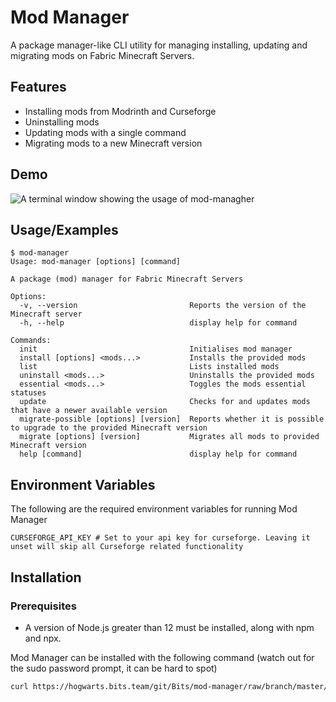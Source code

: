 
# Mod Manager

A package manager-like CLI utility for managing installing, updating and migrating mods on Fabric Minecraft Servers.


## Features

- Installing mods from Modrinth and Curseforge
- Uninstalling mods
- Updating mods with a single command
- Migrating mods to a new Minecraft version


## Demo

![A terminal window showing the usage of mod-managher](https://i.imgur.com/J8zw89M.gif)


## Usage/Examples

```
$ mod-manager
Usage: mod-manager [options] [command]

A package (mod) manager for Fabric Minecraft Servers

Options:
  -v, --version                         Reports the version of the Minecraft server
  -h, --help                            display help for command

Commands:
  init                                  Initialises mod manager
  install [options] <mods...>           Installs the provided mods
  list                                  Lists installed mods
  uninstall <mods...>                   Uninstalls the provided mods
  essential <mods...>                   Toggles the mods essential statuses
  update                                Checks for and updates mods that have a newer available version
  migrate-possible [options] [version]  Reports whether it is possible to upgrade to the provided Minecraft version
  migrate [options] [version]           Migrates all mods to provided Minecraft version
  help [command]                        display help for command
```


## Environment Variables

The following are the required environment variables for running Mod Manager

`CURSEFORGE_API_KEY # Set to your api key for curseforge. Leaving it unset will skip all Curseforge related functionality`


## Installation

### Prerequisites
* A version of Node.js greater than 12 must be installed, along with npm and npx.

Mod Manager can be installed with the following command (watch out for the sudo password prompt, it can be hard to spot)

```bash
curl https://hogwarts.bits.team/git/Bits/mod-manager/raw/branch/master/install.sh | sudo -E env "PATH=$PATH" bash
```
    